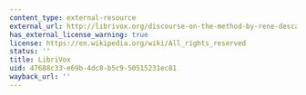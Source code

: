 ```yaml
---
content_type: external-resource
external_url: http://librivox.org/discourse-on-the-method-by-rene-descartes/
has_external_license_warning: true
license: https://en.wikipedia.org/wiki/All_rights_reserved
status: ''
title: LibriVox
uid: 47688c33-e69b-4dc8-b5c9-50515231ec81
wayback_url: ''
---
```

